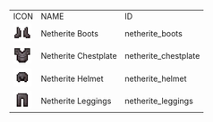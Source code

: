 <table>
	<tablebody>
		<tr>
			<td>ICON</td>
			<td>NAME</td>
			<td>ID</td>
		</tr>
		<tr>
			<td><img src="mc_icon/combat/netherite_boots.png"></td>
			<td>Netherite Boots</td>
			<td>netherite_boots</td>
		</tr>
		<tr>
			<td><img src="mc_icon/combat/netherite_chestplate.png"></td>
			<td>Netherite Chestplate</td>
			<td>netherite_chestplate</td>
		</tr>
		<tr>
			<td><img src="mc_icon/combat/netherite_helmet.png"></td>
			<td>Netherite Helmet</td>
			<td>netherite_helmet</td>
		</tr>
		<tr>
			<td><img src="mc_icon/combat/netherite_leggings.png"></td>
			<td>Netherite Leggings</td>
			<td>netherite_leggings</td>
		</tr>
	</tablebody>
</table>